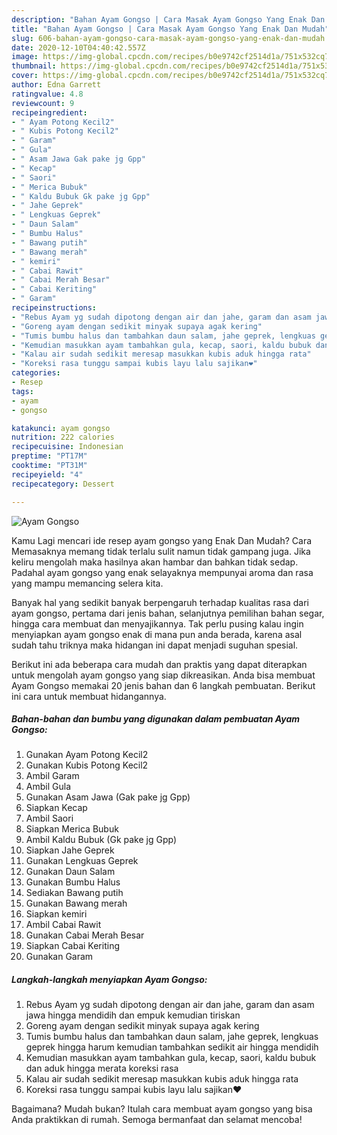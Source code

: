 ```yaml
---
description: "Bahan Ayam Gongso | Cara Masak Ayam Gongso Yang Enak Dan Mudah"
title: "Bahan Ayam Gongso | Cara Masak Ayam Gongso Yang Enak Dan Mudah"
slug: 606-bahan-ayam-gongso-cara-masak-ayam-gongso-yang-enak-dan-mudah
date: 2020-12-10T04:40:42.557Z
image: https://img-global.cpcdn.com/recipes/b0e9742cf2514d1a/751x532cq70/ayam-gongso-foto-resep-utama.jpg
thumbnail: https://img-global.cpcdn.com/recipes/b0e9742cf2514d1a/751x532cq70/ayam-gongso-foto-resep-utama.jpg
cover: https://img-global.cpcdn.com/recipes/b0e9742cf2514d1a/751x532cq70/ayam-gongso-foto-resep-utama.jpg
author: Edna Garrett
ratingvalue: 4.8
reviewcount: 9
recipeingredient:
- " Ayam Potong Kecil2"
- " Kubis Potong Kecil2"
- " Garam"
- " Gula"
- " Asam Jawa Gak pake jg Gpp"
- " Kecap"
- " Saori"
- " Merica Bubuk"
- " Kaldu Bubuk Gk pake jg Gpp"
- " Jahe Geprek"
- " Lengkuas Geprek"
- " Daun Salam"
- " Bumbu Halus"
- " Bawang putih"
- " Bawang merah"
- " kemiri"
- " Cabai Rawit"
- " Cabai Merah Besar"
- " Cabai Keriting"
- " Garam"
recipeinstructions:
- "Rebus Ayam yg sudah dipotong dengan air dan jahe, garam dan asam jawa hingga mendidih dan empuk kemudian tiriskan"
- "Goreng ayam dengan sedikit minyak supaya agak kering"
- "Tumis bumbu halus dan tambahkan daun salam, jahe geprek, lengkuas geprek hingga harum kemudian tambahkan sedikit air hingga mendidih"
- "Kemudian masukkan ayam tambahkan gula, kecap, saori, kaldu bubuk dan aduk hingga merata koreksi rasa"
- "Kalau air sudah sedikit meresap masukkan kubis aduk hingga rata"
- "Koreksi rasa tunggu sampai kubis layu lalu sajikan❤"
categories:
- Resep
tags:
- ayam
- gongso

katakunci: ayam gongso 
nutrition: 222 calories
recipecuisine: Indonesian
preptime: "PT17M"
cooktime: "PT31M"
recipeyield: "4"
recipecategory: Dessert

---
```



![Ayam Gongso](https://img-global.cpcdn.com/recipes/b0e9742cf2514d1a/751x532cq70/ayam-gongso-foto-resep-utama.jpg)

Kamu Lagi mencari ide resep ayam gongso yang Enak Dan Mudah? Cara Memasaknya memang tidak terlalu sulit namun tidak gampang juga. Jika keliru mengolah maka hasilnya akan hambar dan bahkan tidak sedap. Padahal ayam gongso yang enak selayaknya mempunyai aroma dan rasa yang mampu memancing selera kita.

Banyak hal yang sedikit banyak berpengaruh terhadap kualitas rasa dari ayam gongso, pertama dari jenis bahan, selanjutnya pemilihan bahan segar, hingga cara membuat dan menyajikannya. Tak perlu pusing kalau ingin menyiapkan ayam gongso enak di mana pun anda berada, karena asal sudah tahu triknya maka hidangan ini dapat menjadi suguhan spesial.




Berikut ini ada beberapa cara mudah dan praktis yang dapat diterapkan untuk mengolah ayam gongso yang siap dikreasikan. Anda bisa membuat Ayam Gongso memakai 20 jenis bahan dan 6 langkah pembuatan. Berikut ini cara untuk membuat hidangannya.

<!--inarticleads1-->

##### Bahan-bahan dan bumbu yang digunakan dalam pembuatan Ayam Gongso:

1. Gunakan  Ayam Potong Kecil2
1. Gunakan  Kubis Potong Kecil2
1. Ambil  Garam
1. Ambil  Gula
1. Gunakan  Asam Jawa (Gak pake jg Gpp)
1. Siapkan  Kecap
1. Ambil  Saori
1. Siapkan  Merica Bubuk
1. Ambil  Kaldu Bubuk (Gk pake jg Gpp)
1. Siapkan  Jahe Geprek
1. Gunakan  Lengkuas Geprek
1. Gunakan  Daun Salam
1. Gunakan  Bumbu Halus
1. Sediakan  Bawang putih
1. Gunakan  Bawang merah
1. Siapkan  kemiri
1. Ambil  Cabai Rawit
1. Gunakan  Cabai Merah Besar
1. Siapkan  Cabai Keriting
1. Gunakan  Garam




<!--inarticleads2-->

##### Langkah-langkah menyiapkan Ayam Gongso:

1. Rebus Ayam yg sudah dipotong dengan air dan jahe, garam dan asam jawa hingga mendidih dan empuk kemudian tiriskan
1. Goreng ayam dengan sedikit minyak supaya agak kering
1. Tumis bumbu halus dan tambahkan daun salam, jahe geprek, lengkuas geprek hingga harum kemudian tambahkan sedikit air hingga mendidih
1. Kemudian masukkan ayam tambahkan gula, kecap, saori, kaldu bubuk dan aduk hingga merata koreksi rasa
1. Kalau air sudah sedikit meresap masukkan kubis aduk hingga rata
1. Koreksi rasa tunggu sampai kubis layu lalu sajikan❤




Bagaimana? Mudah bukan? Itulah cara membuat ayam gongso yang bisa Anda praktikkan di rumah. Semoga bermanfaat dan selamat mencoba!

